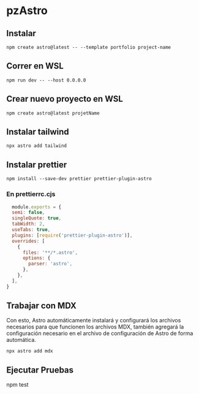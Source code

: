 # pzAstro

## Instalar

`npm create astro@latest -- --template portfolio project-name
`
## Correr en WSL
`npm run dev -- --host 0.0.0.0
`
## Crear nuevo proyecto en WSL

`npm create astro@latest projetName
`
## Instalar tailwind

`npx astro add tailwind
`
## Instalar prettier
`npm install --save-dev prettier prettier-plugin-astro
`
### En prettierrc.cjs

```js  
  module.exports = {
  semi: false,
  singleQuote: true,
  tabWidth: 2,
  useTabs: true,
  plugins: [require('prettier-plugin-astro')],
  overrides: [
    {
      files: '**/*.astro',
      options: {
        parser: 'astro',
      },
    },
  ],
}
``` 
## Trabajar con MDX
Con esto, Astro automáticamente instalará y configurará los archivos necesarios para que funcionen los archivos MDX, también agregará la configuración necesario en el archivo de configuración de Astro de forma automática.

`npx astro add mdx
`


## Ejecutar Pruebas
npm test